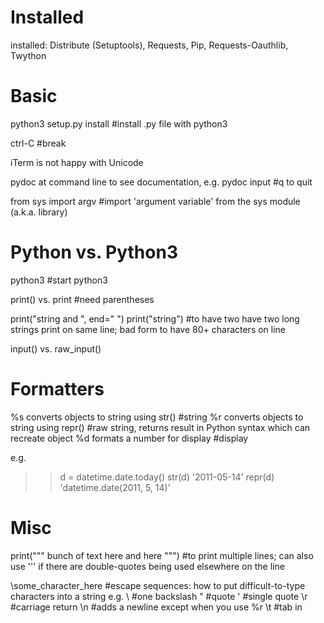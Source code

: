 Installed
==============
installed: Distribute (Setuptools), Requests, Pip, Requests-Oauthlib, Twython



Basic
==============
python3 setup.py install #install .py file with python3

ctrl-C #break

iTerm is not happy with Unicode

pydoc at command line to see documentation, e.g. pydoc input #q to quit

from sys import argv #import 'argument variable' from the sys module (a.k.a. library)



Python vs. Python3
==============
python3 #start python3

print() vs. print #need parentheses

print("string and ", end=" ")
print("string")  #to have two have two long strings print on same line; bad form to have 80+ characters on line

input() vs. raw_input()


Formatters
==============

%s converts objects to string using str() #string
%r converts objects to string using repr() #raw string, returns result in Python syntax which can recreate object
%d formats a number for display #display

e.g.
>> d = datetime.date.today()
>> str(d)
'2011-05-14'
>> repr(d)
'datetime.date(2011, 5, 14)'



Misc
==============

print(""" bunch of text
here and 
here
""")  #to print multiple lines; can also use ''' if there are double-quotes being used elsewhere on the line

\some_character_here #escape sequences: how to put difficult-to-type characters into a string
e.g.
\\ #one backslash
\" #quote
\' #single quote
\r #carriage return
\n #adds a newline except when you use %r
\t #tab in

